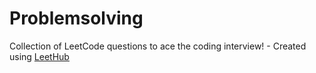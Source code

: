 # Problemsolving
Collection of LeetCode questions to ace the coding interview! - Created using [LeetHub](https://github.com/QasimWani/LeetHub)
